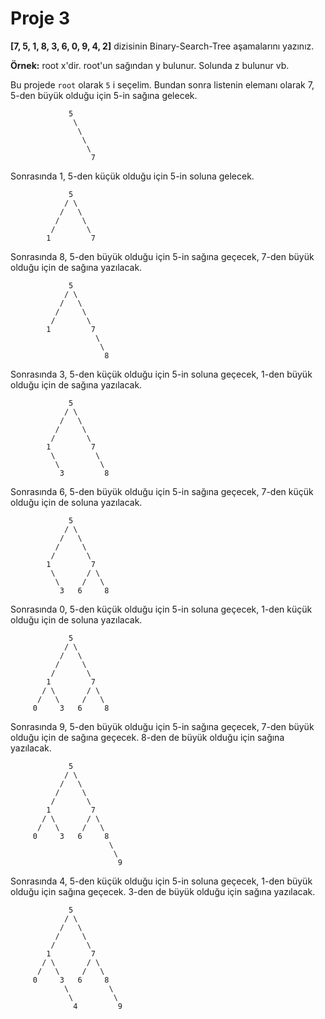 # Proje 3

**[7, 5, 1, 8, 3, 6, 0, 9, 4, 2]** dizisinin Binary-Search-Tree aşamalarını yazınız.

**Örnek:** root x'dir. root'un sağından y bulunur. Solunda z bulunur vb.

Bu projede `root` olarak `5` i seçelim. Bundan sonra listenin elemanı olarak 7, 5-den büyük olduğu için 5-in sağına gelecek.             
```
             5          
              \
               \
                \
                 \
                  7       
```
Sonrasında 1, 5-den küçük olduğu için 5-in soluna gelecek.    
```         
             5          
            / \
           /   \
          /     \
         /       \
        1         7       
```
Sonrasında 8, 5-den büyük olduğu için 5-in sağına geçecek, 7-den büyük olduğu için de sağına yazılacak.      
```       
             5          
            / \
           /   \
          /     \
         /       \
        1         7       
                   \
                    \
                     8    
```
Sonrasında 3, 5-den küçük olduğu için 5-in soluna geçecek, 1-den büyük olduğu için de sağına yazılacak.  
```          
             5          
            / \
           /   \
          /     \
         /       \
        1         7       
         \         \
          \         \
           3         8    
```
Sonrasında 6, 5-den büyük olduğu için 5-in sağına geçecek, 7-den küçük olduğu için de soluna yazılacak.
```             
             5          
            / \
           /   \
          /     \
         /       \
        1         7       
         \       / \
          \     /   \
           3   6     8    
```
Sonrasında 0, 5-den küçük olduğu için 5-in soluna geçecek, 1-den küçük olduğu için de soluna yazılacak.
```
             5          
            / \
           /   \
          /     \
         /       \
        1         7       
       / \       / \
      /   \     /   \
     0     3   6     8    
```
Sonrasında 9, 5-den büyük olduğu için 5-in sağına geçecek, 7-den büyük olduğu için de sağına geçecek. 8-den de büyük olduğu için sağına yazılacak.
```
             5          
            / \
           /   \
          /     \
         /       \
        1         7       
       / \       / \
      /   \     /   \
     0     3   6     8    
                      \
                       \
                        9
```
Sonrasında 4, 5-den küçük olduğu için 5-in soluna geçecek, 1-den büyük olduğu için sağına geçecek. 3-den de büyük olduğu için sağına yazılacak.
```
             5          
            / \
           /   \
          /     \
         /       \
        1         7       
       / \       / \
      /   \     /   \
     0     3   6     8    
            \         \   
             \         \
              4         9
```
